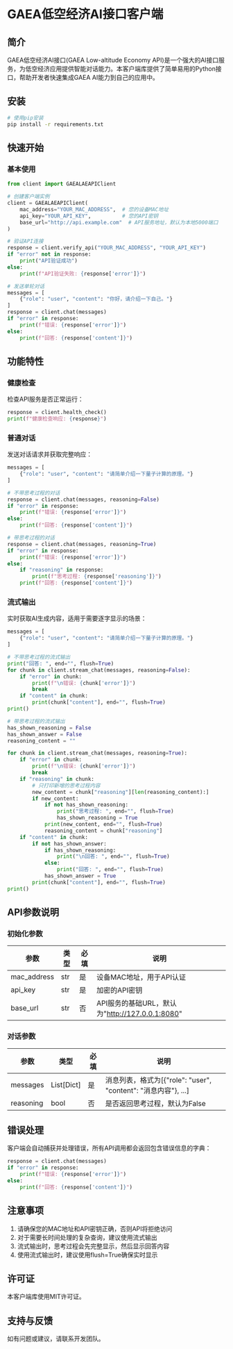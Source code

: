 # GAEA低空经济AI接口客户端

## 简介

GAEA低空经济AI接口(GAEA Low-altitude Economy API)是一个强大的AI接口服务，为低空经济应用提供智能对话能力。本客户端库提供了简单易用的Python接口，帮助开发者快速集成GAEA AI能力到自己的应用中。

## 安装

```bash
# 使用pip安装
pip install -r requirements.txt
```

## 快速开始

### 基本使用

```python
from client import GAEALAEAPIClient

# 创建客户端实例
client = GAEALAEAPIClient(
    mac_address="YOUR_MAC_ADDRESS",  # 您的设备MAC地址
    api_key="YOUR_API_KEY",          # 您的API密钥
    base_url="http://api.example.com"  # API服务地址，默认为本地5000端口
)

# 验证API连接
response = client.verify_api("YOUR_MAC_ADDRESS", "YOUR_API_KEY")
if "error" not in response:
    print("API验证成功")
else:
    print(f"API验证失败: {response['error']}")

# 发送单轮对话
messages = [
    {"role": "user", "content": "你好，请介绍一下自己。"}
]
response = client.chat(messages)
if "error" in response:
    print(f"错误: {response['error']}")
else:
    print(f"回答: {response['content']}")
```

## 功能特性

### 健康检查

检查API服务是否正常运行：

```python
response = client.health_check()
print(f"健康检查响应: {response}")
```

### 普通对话

发送对话请求并获取完整响应：

```python
messages = [
    {"role": "user", "content": "请简单介绍一下量子计算的原理。"}
]

# 不带思考过程的对话
response = client.chat(messages, reasoning=False)
if "error" in response:
    print(f"错误: {response['error']}")
else:
    print(f"回答: {response['content']}")

# 带思考过程的对话
response = client.chat(messages, reasoning=True)
if "error" in response:
    print(f"错误: {response['error']}")
else:
    if "reasoning" in response:
        print(f"思考过程: {response['reasoning']}")
    print(f"回答: {response['content']}")
```

### 流式输出

实时获取AI生成内容，适用于需要逐字显示的场景：

```python
messages = [
    {"role": "user", "content": "请简单介绍一下量子计算的原理。"}
]

# 不带思考过程的流式输出
print("回答: ", end="", flush=True)
for chunk in client.stream_chat(messages, reasoning=False):
    if "error" in chunk:
        print(f"\n错误: {chunk['error']}")
        break
    if "content" in chunk:
        print(chunk["content"], end="", flush=True)
print()

# 带思考过程的流式输出
has_shown_reasoning = False
has_shown_answer = False
reasoning_content = ""

for chunk in client.stream_chat(messages, reasoning=True):
    if "error" in chunk:
        print(f"\n错误: {chunk['error']}")
        break
    if "reasoning" in chunk:
        # 只打印新增的思考过程内容
        new_content = chunk["reasoning"][len(reasoning_content):]
        if new_content:
            if not has_shown_reasoning:
                print("思考过程: ", end="", flush=True)
                has_shown_reasoning = True
            print(new_content, end="", flush=True)
            reasoning_content = chunk["reasoning"]
    if "content" in chunk:
        if not has_shown_answer:
            if has_shown_reasoning:
                print("\n回答: ", end="", flush=True)
            else:
                print("回答: ", end="", flush=True)
            has_shown_answer = True
        print(chunk["content"], end="", flush=True)
print()
```

## API参数说明

### 初始化参数

| 参数 | 类型 | 必填 | 说明 |
|------|------|------|------|
| mac_address | str | 是 | 设备MAC地址，用于API认证 |
| api_key | str | 是 | 加密的API密钥 |
| base_url | str | 否 | API服务的基础URL，默认为"http://127.0.0.1:8080" |

### 对话参数

| 参数 | 类型 | 必填 | 说明 |
|------|------|------|------|
| messages | List[Dict] | 是 | 消息列表，格式为[{"role": "user", "content": "消息内容"}, ...] |
| reasoning | bool | 否 | 是否返回思考过程，默认为False |

## 错误处理

客户端会自动捕获并处理错误，所有API调用都会返回包含错误信息的字典：

```python
response = client.chat(messages)
if "error" in response:
    print(f"错误: {response['error']}")
else:
    print(f"回答: {response['content']}")
```

## 注意事项

1. 请确保您的MAC地址和API密钥正确，否则API将拒绝访问
2. 对于需要长时间处理的复杂查询，建议使用流式输出
3. 流式输出时，思考过程会先完整显示，然后显示回答内容
4. 使用流式输出时，建议使用flush=True确保实时显示

## 许可证

本客户端库使用MIT许可证。

## 支持与反馈

如有问题或建议，请联系开发团队。 